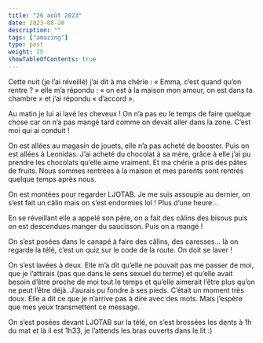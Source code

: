 ```yaml
---
title: "26 août 2023"
date: 2023-08-26
description: ""
tags: ["amazing"]
type: post
weight: 25
showTableOfContents: true
---
```


Cette nuit (je l’ai réveillé) j’ai dit à ma chérie : « Emma, c’est quand qu’on rentre ? » elle m’a répondu : « on est à la maison mon amour, on est dans ta chambre » et j’ai répondu « d’accord ».

Au matin je lui ai lavé les cheveux ! On n’a pas eu le temps de faire quelque chose car on n’a pas mangé tard comme on devait aller dans la zone. C’est moi qui ai conduit !

On est allées au magasin de jouets, elle n’a pas acheté de booster. Puis on est allées à Leonidas. J’ai acheté du chocolat à sa mère, grâce à elle j’ai pu prendre les chocolats qu’elle aime vraiment. Et ma chérie a pris des pâtes de fruits. Nous sommes rentrées à la maison et mes parents sont rentrés quelque temps après nous.

On est montées pour regarder LJOTAB. Je me suis assoupie au dernier, on s’est fait un câlin mais on s’est endormies lol ! Plus d’une heure…

En se réveillant elle a appelé son père, on a fait des câlins des bisous puis on est descendues manger du saucisson. Puis on a mangé !

On s’est posées dans le canapé à faire des câlins, des caresses… là on regarde la télé, c’est un quiz sur le code de la route. On doit se laver !

On s’est lavées à deux. Elle m’a dit qu’elle ne pouvait pas me passer de moi, que je l’attirais (pas que dans le sens sexuel du terme) et qu’elle avait besoin d’être proche de moi tout le temps et qu’elle aimerait l’être plus qu’on ne peut l’être déjà. J’aurais pu fondre à ses pieds. C’était un moment très doux. Elle a dit ce que je n’arrive pas à dire avec des mots. Mais j’espère que mes yeux transmettent ce message.

On s’est posées devant LJOTAB sur la télé, on s’est brossées les dents à 1h du mat et là il est 1h33, je l’attends les bras ouverts dans le lit :)

